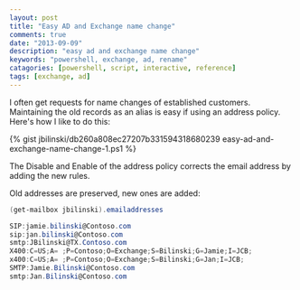 ```yaml
---
layout: post
title: "Easy AD and Exchange name change"
comments: true
date: "2013-09-09"
description: "easy ad and exchange name change"
keywords: "powershell, exchange, ad, rename"
catagories: [powershell, script, interactive, reference]
tags: [exchange, ad]
---
```

I often get requests for name changes of established customers. Maintaining the old records as an alias is easy if using an address policy. Here's how I like to do this:

{% gist jbilinski/db260a808ec27207b331594318680239 easy-ad-and-exchange-name-change-1.ps1 %}

The Disable and Enable of the address policy corrects the email address by adding the new rules.

Old addresses are preserved, new ones are added:
```powershell
(get-mailbox jbilinski).emailaddresses

SIP:jamie.bilinski@Contoso.com
sip:jan.bilinski@Contoso.com
smtp:JBilinski@TX.Contoso.com
X400:C=US;A= ;P=Contoso;O=Exchange;S=Bilinski;G=Jamie;I=JCB;
x400:C=US;A= ;P=Contoso;O=Exchange;S=Bilinski;G=Jan;I=JCB;
SMTP:Jamie.Bilinski@Contoso.com
smtp:Jan.Bilinski@Contoso.com
```
